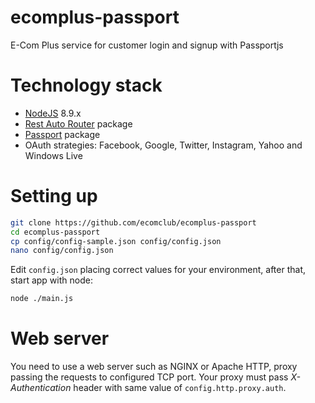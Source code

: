 # ecomplus-passport
E-Com Plus service for customer login and signup with Passportjs

# Technology stack
+ [NodeJS](https://nodejs.org/en/) 8.9.x
+ [Rest Auto Router](https://www.npmjs.com/package/rest-auto-router) package
+ [Passport](http://www.passportjs.org/) package
+ OAuth strategies: Facebook, Google, Twitter, Instagram, Yahoo and Windows Live

# Setting up
```bash
git clone https://github.com/ecomclub/ecomplus-passport
cd ecomplus-passport
cp config/config-sample.json config/config.json
nano config/config.json
```

Edit `config.json` placing correct values for your environment,
after that, start app with node:

```bash
node ./main.js
```

# Web server
You need to use a web server such as NGINX or Apache HTTP,
proxy passing the requests to configured TCP port.
Your proxy must pass _X-Authentication_ header with same value of
`config.http.proxy.auth`.
